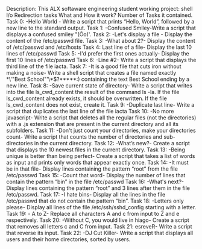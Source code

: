 Description:
This ALX softaware engineering student working project:
shell I/o Redirection tasks
What and How it work?
Number of Tasks it contained.
Task 0: -Hello World - Write a script that prints “Hello, World”, followed by a new line to the standard output.
Task 1: -Confused Smiley-Write a script that displays a confused smiley "(Ôo)'.
Task 2: -Let's display a file - Display the content of the /etc/passwd file.
Task 3: -What about 2?- Display the content of /etc/passwd and /etc/hosts
Task 4: Last line of a file- Display the last 10 lines of /etc/passwd
Task 5: -I'd prefer the first ones actually- Display the first 10 lines of /etc/passwd
Task 6: -Line #2- Write a script that displays the third line of the file iacta.
Task 7: -It is a good file that cuts iron without making a noise- Write a shell script that creates a file named exactly \*\\'"Best School"\'\\*$\?\*\*\*\*\*:) containing the text Best School ending by a new line.
Task 8: -Save current state of directory- Write a script that writes into the file ls_cwd_content the result of the command ls -la. If the file ls_cwd_content already exists, it should be overwritten. If the file ls_cwd_content does not exist, create it.
Task 9: -Duplicate last line- Write a script that duplicates the last line of the file iacta
Task 10: -No more javascript- Write a script that deletes all the regular files (not the directories) with a .js extension that are present in the current directory and all its subfolders.
Task 11: -Don't just count your directories, make your directories count- Write a script that counts the number of directories and sub-directories in the current directory.
Task 12: -What’s new?- Create a script that displays the 10 newest files in the current directory.
Task 13: -Being unique is better than being perfect- Create a script that takes a list of words as input and prints only words that appear exactly once.
Task 14: -It must be in that file- Display lines containing the pattern “root” from the file /etc/passwd
Task 15: -Count that word- Display the number of lines that contain the pattern “bin” in the file /etc/passwd
Task 16: -What's next?- Display lines containing the pattern “root” and 3 lines after them in the file /etc/passwd.
Task 17: -I hate bins- Display all the lines in the file /etc/passwd that do not contain the pattern “bin”.
Task 18: -Letters only please- Display all lines of the file /etc/ssh/sshd_config starting with a letter.
Task 19: - A to Z- Replace all characters A and c from input to Z and e respectively.
Task 20: -Without C, you would live in hiago- Create a script that removes all letters c and C from input.
Task 21: esreveR- Write a script that reverse its input.
Task 22: -DJ Cut Killer- Write a script that displays all users and their home directories, sorted by users.

